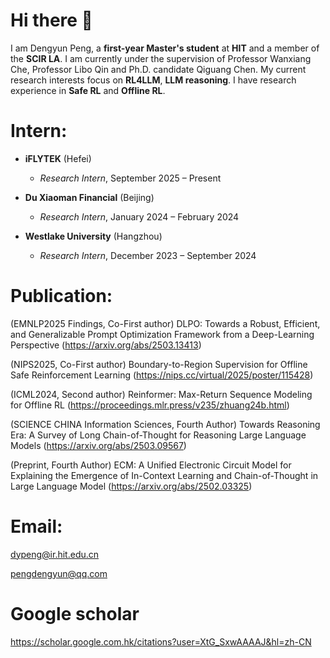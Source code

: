 <H1>Hi there 👋</H1>

I am Dengyun Peng, a **first-year Master's student** at **HIT** and a member of the **SCIR LA**.
I am currently under the supervision of Professor Wanxiang Che, Professor Libo Qin and Ph.D. candidate Qiguang Chen.
My current research interests focus on **RL4LLM**, **LLM reasoning**. I have research experience in **Safe RL** and **Offline RL**.

<H1>Intern:</H1>

- **iFLYTEK** (Hefei)
  - _Research Intern_, September 2025 – Present

- **Du Xiaoman Financial** (Beijing)
  - _Research Intern_, January 2024 – February 2024
 
- **Westlake University** (Hangzhou)
  - _Research Intern_, December 2023 – September 2024
    
<H1>Publication:</H1>

(EMNLP2025 Findings, Co-First author) DLPO: Towards a Robust, Efficient, and Generalizable Prompt Optimization Framework from a Deep-Learning Perspective (https://arxiv.org/abs/2503.13413)

(NIPS2025, Co-First author) Boundary-to-Region Supervision for Offline Safe Reinforcement Learning (https://nips.cc/virtual/2025/poster/115428)

(ICML2024, Second author) Reinformer: Max-Return Sequence Modeling for Offline RL (https://proceedings.mlr.press/v235/zhuang24b.html)

(SCIENCE CHINA Information Sciences, Fourth Author) Towards Reasoning Era: A Survey of Long Chain-of-Thought for Reasoning Large Language Models (https://arxiv.org/abs/2503.09567)

(Preprint, Fourth Author) ECM: A Unified Electronic Circuit Model for Explaining the Emergence of In-Context Learning and Chain-of-Thought in Large Language Model (https://arxiv.org/abs/2502.03325)

<H1>Email:</H1>

dypeng@ir.hit.edu.cn

pengdengyun@qq.com

<H1>Google scholar</H1>

https://scholar.google.com.hk/citations?user=XtG_SxwAAAAJ&hl=zh-CN
